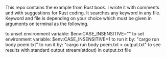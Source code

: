 This repo contains the example from Rust book. I wrote it with comments and with suggestions for Rust coding.
It searches any keyword in any file. Keyword and file is depending on your choice which must be given in arguments on terminal as the following.

to unset environment variable: $env:CASE_INSENSITIVE="" 
to set environment variable: $env:CASE_INSENSITIVE=1 
to run it by: "cargo run body poem.txt"
to run it by: "cargo run body poem.txt > output.txt" to see results with standard output stream(stdout) in output.txt file

